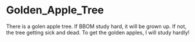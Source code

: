# Golden_Apple_Tree
There is a golen apple tree.
If BBOM study hard, it will be grown up.
If not, the tree getting sick and dead.
To get the golden apples, I will study hardly!
